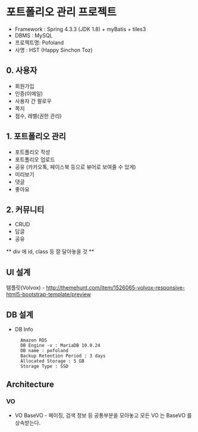 # 포트폴리오 관리 프로젝트
- Framework :  Spring 4.3.3 (JDK 1.8) + myBatis + tiles3
- DBMS     : MySQL
- 프로젝트명: Pofoland
- 사명 : HST (Happy Sinchon Toz)

## 0. 사용자
- 회원가입
- 인증(이메일)
- 사용자 간 팔로우
- 쪽지
- 점수, 레벨(권한 관리)

## 1. 포트폴리오 관리
- 포트폴리오 작성
- 포트폴리오 업로드
- 공유 (카카오톡, 페이스북 등으로 뷰어로 보여줄 수 있게)
- 미리보기
- 댓글
- 좋아요


## 2. 커뮤니티
 - CRUD
 - 답글
 - 공유
 
** div 에 id, class 등 잘 달아놓을 것 **

## UI 설계
템플릿(Volvox) - http://themehunt.com/item/1526065-volvox-responsive-html5-bootstrap-template/preview

## DB 설계
- DB Info

		Amazon RDS
		DB Engine -v : MariaDB 10.0.24
		DB name : pofoland
		Backup Retention Period : 3 days
		Allocated Storage : 5 GB
		Storage Type : SSD




## Architecture
### VO
- VO
		BaseVO - 페이징, 검색 정보 등 공통부분을 모아놓고 모든 VO 는 BaseVO 를 상속받는다.
